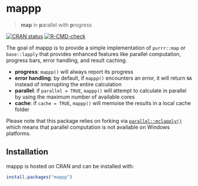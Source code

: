 # mappp

> **map** in **p**arallel with **p**rogress

<!-- badges: start -->
[![CRAN status](https://www.r-pkg.org/badges/version/mappp)](https://CRAN.R-project.org/package=mappp)
[![R-CMD-check](https://github.com/cole-brokamp/mappp/workflows/R-CMD-check/badge.svg)](https://github.com/cole-brokamp/mappp/actions)
<!-- badges: end -->

The goal of mappp is to provide a simple implementation of `purrr::map` or `base::lapply` that provides enhanced features like parallel computation, progress bars, error handling, and result caching.

- **progress**: `mappp()` will always report its progress
- **error handling**: by default, if `mappp()` encounters an error, it will return `NA` instead of interrupting the entire calculation
- **parallel**: if `parallel = TRUE`, `mappp()` will attempt to calculate in parallel by using the maximum number of available cores
- **cache**: if `cache = TRUE`, `mappp()` will memoise the results in a local cache folder

Please note that this package relies on forking via [`parallel::mclapply()`](https://stat.ethz.ch/R-manual/R-devel/library/parallel/html/mclapply.html) which means that parallel computation is not available on Windows platforms.

## Installation

mappp is hosted on CRAN and can be installed with:

```r
install.packages("mappp")
```
